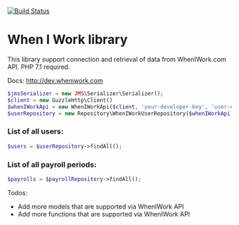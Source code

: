 [![Build Status](https://travis-ci.org/mybuilder/when-i-work-api.svg?branch=master)](https://travis-ci.org/mybuilder/when-i-work-api)

When I Work library
=====================

This library support connection and retrieval of data from WhenIWork.com API. PHP 7.1 required.

Docs:
http://dev.wheniwork.com

```php
$jmsSerializer = new JMS\Serializer\Serializer();
$client = new GuzzleHttp\Client()
$whenIWorkApi = new WhenIWorkApi($client, 'your-developer-key', 'user-email', 'user-password');
$userRepository = new Repository\WhenIWorkUserRepository($whenIWorkApi, $jmsSerializer);
```

### List of all users:

```php
$users = $userRepository->findAll();
```

### List of all payroll periods:

```php
$payrolls = $payrollRepository->findAll();
```



Todos:

- Add more models that are supported via WhenIWork API
- Add more functions that are supported via WhenIWork API
